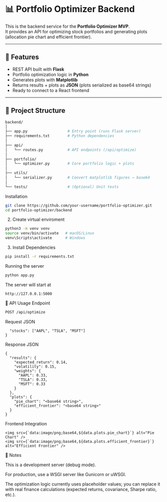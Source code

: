 # 📊 Portfolio Optimizer Backend

This is the backend service for the **Portfolio Optimizer MVP**.  
It provides an API for optimizing stock portfolios and generating plots (allocation pie chart and efficient frontier).

---

## 🚀 Features
- REST API built with **Flask**  
- Portfolio optimization logic in **Python**  
- Generates plots with **Matplotlib**  
- Returns results + plots as **JSON** (plots serialized as base64 strings)  
- Ready to connect to a React frontend  

---

## 📂 Project Structure
```bash
backend/
│
├── app.py                  # Entry point (runs Flask server)
├── requirements.txt        # Python dependencies
│
├── api/
│   └── routes.py           # API endpoints (/api/optimize)
│
├── portfolio/
│   └── optimizer.py        # Core portfolio logic + plots
│
├── utils/
│   └── serializer.py       # Convert matplotlib figures → base64
│
└── tests/                  # (Optional) Unit tests
```

Installation
```bash
git clone https://github.com/your-username/portfolio-optimizer.git
cd portfolio-optimizer/backend
```

2. Create virtual enviroment 
```bash
python3 -m venv venv
source venv/bin/activate   # macOS/Linux
venv\Scripts\activate      # Windows
```
3. Install Dependencies
```bash
pip install -r requirements.txt
```
Running the server
```bash
python app.py
```
The server will start at 
```
http://127.0.0.1:5000
```

📡 API Usage
Endpoint
```bash
POST /api/optimize
```

Request JSON
```{
  "stocks": ["AAPL", "TSLA", "MSFT"]
}
```

Response JSON
```
{
  "results": {
    "expected_return": 0.14,
    "volatility": 0.15,
    "weights": {
      "AAPL": 0.33,
      "TSLA": 0.33,
      "MSFT": 0.33
    }
  },
  "plots": {
    "pie_chart": "<base64 string>",
    "efficient_frontier": "<base64 string>"
  }
}
```

Frontend Integration
```
<img src={`data:image/png;base64,${data.plots.pie_chart}`} alt="Pie Chart" />
<img src={`data:image/png;base64,${data.plots.efficient_frontier}`} alt="Efficient Frontier" />
```

📌 Notes

This is a development server (debug mode).

For production, use a WSGI server like Gunicorn or uWSGI.

The optimization logic currently uses placeholder values; you can replace it with real finance calculations (expected returns, covariance, Sharpe ratio, etc.).
